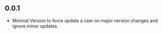 ## 0.0.1

* Minimal Version to force update a user on major version changes and ignore minor updates.
